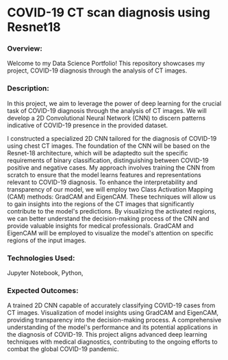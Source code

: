 # COVID-19 CT scan diagnosis using Resnet18

### Overview:
Welcome to my Data Science Portfolio! This repository showcases my project, COVID-19 diagnosis through the analysis of CT images. 

### Description:
In this project, we aim to leverage the power of deep learning for the crucial task of COVID-19 diagnosis through the analysis of CT images. We will develop a 2D Convolutional Neural Network (CNN) to discern patterns indicative of COVID-19 presence in the provided dataset.

I constructed a specialized 2D CNN tailored for the diagnosis of COVID-19 using chest CT images. The foundation of the CNN will be based on the Resnet-18 architecture, which will be adaptedto suit the specific requirements of binary classification, distinguishing between COVID-19 positive and negative cases. My approach involves training the CNN from scratch to ensure that the model learns features and representations relevant to COVID-19 diagnosis. To enhance the interpretability and transparency of our model, we will employ two Class Activation Mapping (CAM) methods: GradCAM and EigenCAM. These  techniques will allow us to gain insights into the regions of the CT images that significantly contribute to the model's predictions. By visualizing the activated regions, we can better understand the decision-making process of the CNN and provide valuable insights for medical professionals. GradCAM and EigenCAM will be employed to visualize the model's attention on specific regions of the input images.

### Technologies Used:
Jupyter Notebook, Python, 

### Expected Outcomes:

A trained 2D CNN capable of accurately classifying COVID-19 cases from CT images. Visualization of model insights using GradCAM and EigenCAM, providing transparency into the decision-making process. A comprehensive understanding of the model's performance and its potential applications in the diagnosis of COVID-19. This project aligns advanced deep learning techniques with medical diagnostics, contributing to the ongoing efforts to combat the global COVID-19 pandemic.
